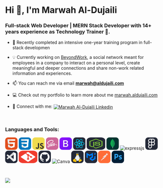 <h1>Hi 👋, I'm Marwah Al-Dujaili</h1>
<h3>Full-stack Web Developer | MERN Stack Developer with 14+ years experience as Technology Trainer 🌟.</h3>

- 🌱 Recently completed an intensive one-year training program in full-stack developmen

- 💡 Currently working on <a href="https://github.com/Marwahaldujaili/beyondwork">BeyondWork</a>, a social network meant for employees in a company to interact on a personal level, create meaningful and deeper connections and share non-work related information and experiences.

- 📫 You can reach me via email **marwah@aldujaili.com**

- 💻 Check out my portfolio to learn more about me <a href="https://marwah.aldujaili.com/" target="_blank" rel="noreferrer">marwah.aldujaili.com</a>

- 🎯 Connect with me: <a href="https://www.linkedin.com/in/marwahaldujaili/" target="_blank" rel="noreferrer"><img align="center"
      src="https://www.vectorlogo.zone/logos/linkedin/linkedin-ar21.png"
      alt="Marwah Al-Dujaili Linkedin" width="60" /></a>

<br>

<h3 align="left">Languages and Tools:</h3>

<p align="left"><a href="https://www.w3.org/html/" target="_blank" rel="noreferrer" style="text-decoration: none;"><img
          src="https://github.com/tandpfun/skill-icons/raw/main/icons/HTML.svg"
          alt="html5"
          width="40"
          height="40"
          margin="5px"
        /></a> <a href="https://www.w3schools.com/css/" target="_blank" rel="noreferrer" style="text-decoration: none;"><img
          src="https://github.com/tandpfun/skill-icons/raw/main/icons/CSS.svg"
          alt="css3"
          width="40"
          height="40"
          margin="5px"
        /></a> <a
        href="https://developer.mozilla.org/en-US/docs/Web/JavaScript"
        target="_blank"
        rel="noreferrer"
        style="text-decoration: none;"
      ><img
          src="https://github.com/tandpfun/skill-icons/raw/main/icons/JavaScript.svg"
          alt="javascript"
          width="40"
          height="40"
          margin="5px"
        /></a> <a href="https://sass-lang.com" target="_blank" rel="noreferrer" style="text-decoration: none;"><img
          src="https://github.com/tandpfun/skill-icons/raw/main/icons/Sass.svg"
          alt="sass"
          width="40"
          height="40"
          margin="5px"
        /></a> <a href="https://getbootstrap.com" target="_blank" rel="noreferrer" style="text-decoration: none;"><img
          src="https://github.com/tandpfun/skill-icons/raw/main/icons/Bootstrap.svg"
          alt="bootstrap"
          width="40"
          height="40"
          margin="5px"
        /></a> <a href="https://reactjs.org/" target="_blank" rel="noreferrer" style="text-decoration: none;"><img
          src="https://github.com/tandpfun/skill-icons/raw/main/icons/React-Dark.svg"
          alt="react"
          width="40"
          height="40"
          margin="5px"
        /></a> <a href="https://nodejs.org" target="_blank" rel="noreferrer" style="text-decoration: none;"><img
          src="https://github.com/tandpfun/skill-icons/raw/main/icons/NodeJS-Dark.svg"
          alt="nodejs"
          width="60"
          height="40"
          margin="15px"
        /></a> <a href="https://www.mongodb.com/" target="_blank" rel="noreferrer" style="text-decoration: none;"><img
          src="https://github.com/tandpfun/skill-icons/raw/main/icons/MongoDB.svg"
          alt="mongodb"
          width="40"
          height="40"
          margin="15px"
        /></a> <a href="https://expressjs.com/" target="_blank" rel="noreferrer" style="text-decoration: none;"><img
          src="https://www.svgrepo.com/show/330398/express.svg"
          alt="expressjs"
          width="40"
          height="40"
          margin="15px"
        /></a> <a href="https://www.figma.com/" target="_blank" rel="noreferrer" style="text-decoration: none;"><img
          src="https://github.com/tandpfun/skill-icons/raw/main/icons/Figma-Dark.svg"
          alt="figma"
          width="40"
          height="40"
          margin="5px"
        /></a> <a href="https://code.visualstudio.com/" target="_blank" rel="noreferrer" style="text-decoration: none;"><img
          src="https://github.com/tandpfun/skill-icons/raw/main/icons/VSCode-Dark.svg"
          alt="VScode"
          width="40"
          height="40"
          margin="5px"
        /></a> <a href="https://git-scm.com/" target="_blank" rel="noreferrer" style="text-decoration: none;"><img
          src="https://github.com/tandpfun/skill-icons/raw/main/icons/Git.svg"
          alt="Git"
          width="60"
          height="40"
          margin="5px"
        /></a> <a href="https://github.com/" target="_blank" rel="noreferrer" style="text-decoration: none;"><img
          src="https://github.com/tandpfun/skill-icons/raw/main/icons/Github-Dark.svg"
          alt="Github"
          width="40"
          height="40"
          margin="5px"
        /></a> <a href="https://www.canva.com/" target="_blank" rel="noreferrer" style="text-decoration: none;"><img
          src="https://upload.wikimedia.org/wikipedia/commons/thumb/0/08/Canva_icon_2021.svg/2048px-Canva_icon_2021.svg.png"
          alt="Canva"
          width="40"
          height="40"
          margin="5px"
        /></a> <a href="https://www.linux.org/" target="_blank" rel="noreferrer" style="text-decoration: none;"><img
          src="https://github.com/tandpfun/skill-icons/raw/main/icons/Linux-Dark.svg"
          alt="Linux"
          width="40"
          height="40"
          margin="5px"
        /></a> <a href="https://mui.com/" target="_blank" rel="noreferrer" style="text-decoration: none;"><img
          src="https://github.com/tandpfun/skill-icons/raw/main/icons/MaterialUI-Dark.svg"
          alt="MateralUI"
          width="40"
          height="40"
          margin="5px"
        /></a> <a href="https://www.postman.com/" target="_blank" rel="noreferrer" style="text-decoration: none;"><img
          src="https://github.com/tandpfun/skill-icons/raw/main/icons/Postman.svg"
          alt="Postman"
          width="40"
          height="40"
          margin="5px"
        /></a> <a href="https://www.photoshop.com/en" target="_blank" rel="noreferrer" style="text-decoration: none;"><img
          src="https://github.com/tandpfun/skill-icons/raw/main/icons/Photoshop.svg"
          alt="photoshop"
          width="40"
          height="40"
          margin="5px"
        /></a></p>
<br>

![](https://komarev.com/ghpvc/?username=marwahaldujaili&color=brightgreen&style=flat)

<br>
<br>
